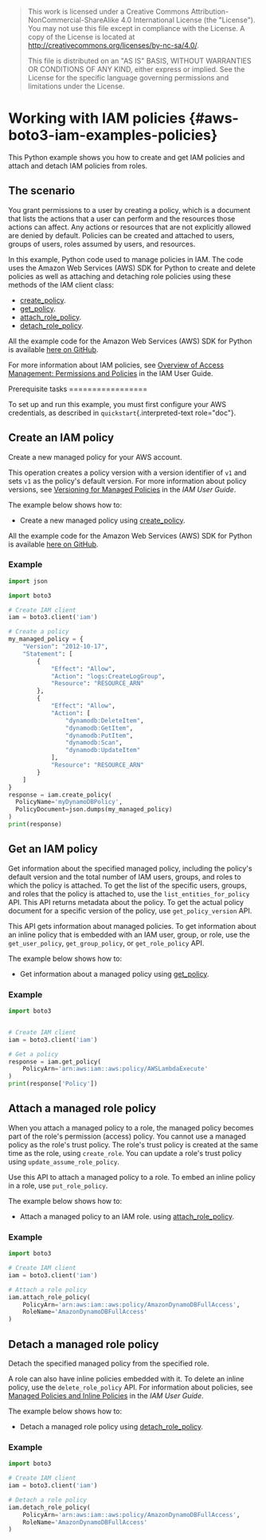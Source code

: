 > This work is licensed under a Creative Commons
> Attribution-NonCommercial-ShareAlike 4.0 International License (the
> \"License\"). You may not use this file except in compliance with the
> License. A copy of the License is located at
> <http://creativecommons.org/licenses/by-nc-sa/4.0/>.
>
> This file is distributed on an \"AS IS\" BASIS, WITHOUT WARRANTIES OR
> CONDITIONS OF ANY KIND, either express or implied. See the License for
> the specific language governing permissions and limitations under the
> License.

# Working with IAM policies {#aws-boto3-iam-examples-policies}

This Python example shows you how to create and get IAM policies and
attach and detach IAM policies from roles.

## The scenario

You grant permissions to a user by creating a policy, which is a
document that lists the actions that a user can perform and the
resources those actions can affect. Any actions or resources that are
not explicitly allowed are denied by default. Policies can be created
and attached to users, groups of users, roles assumed by users, and
resources.

In this example, Python code used to manage policies in IAM. The code
uses the Amazon Web Services (AWS) SDK for Python to create and delete
policies as well as attaching and detaching role policies using these
methods of the IAM client class:

-   [create_policy](https://boto3.amazonaws.com/v1/documentation/api/latest/reference/services/iam.html#IAM.Client.create_policy).
-   [get_policy](https://boto3.amazonaws.com/v1/documentation/api/latest/reference/services/iam.html#IAM.Client.get_policy).
-   [attach_role_policy](https://boto3.amazonaws.com/v1/documentation/api/latest/reference/services/iam.html#IAM.Client.attach_role_policy).
-   [detach_role_policy](https://boto3.amazonaws.com/v1/documentation/api/latest/reference/services/iam.html#IAM.Client.detach_role_policy).

All the example code for the Amazon Web Services (AWS) SDK for Python is
available [here on
GitHub](https://github.com/awsdocs/aws-doc-sdk-examples/tree/master/python/example_code).

For more information about IAM policies, see [Overview of Access
Management: Permissions and
Policies](http://docs.aws.amazon.com/IAM/latest/UserGuide/introduction_access-management.html)
in the IAM User Guide.

Prerequisite tasks =================

To set up and run this example, you must first configure your AWS
credentials, as described in `quickstart`{.interpreted-text role="doc"}.

## Create an IAM policy

Create a new managed policy for your AWS account.

This operation creates a policy version with a version identifier of
`v1` and sets `v1` as the policy\'s default version. For more
information about policy versions, see [Versioning for Managed
Policies](http://docs.aws.amazon.com/IAM/latest/UserGuide/access_policies_managed-versioning.html)
in the *IAM User Guide*.

The example below shows how to:

-   Create a new managed policy using
    [create_policy](https://boto3.amazonaws.com/v1/documentation/api/latest/reference/services/iam.html#IAM.Client.create_policy).

All the example code for the Amazon Web Services (AWS) SDK for Python is
available [here on
GitHub](https://github.com/awsdocs/aws-doc-sdk-examples/tree/master/python/example_code).

### Example

``` python
import json

import boto3

# Create IAM client
iam = boto3.client('iam')

# Create a policy
my_managed_policy = {
    "Version": "2012-10-17",
    "Statement": [
        {
            "Effect": "Allow",
            "Action": "logs:CreateLogGroup",
            "Resource": "RESOURCE_ARN"
        },
        {
            "Effect": "Allow",
            "Action": [
                "dynamodb:DeleteItem",
                "dynamodb:GetItem",
                "dynamodb:PutItem",
                "dynamodb:Scan",
                "dynamodb:UpdateItem"
            ],
            "Resource": "RESOURCE_ARN"
        }
    ]
}
response = iam.create_policy(
  PolicyName='myDynamoDBPolicy',
  PolicyDocument=json.dumps(my_managed_policy)
)
print(response)
```

## Get an IAM policy

Get information about the specified managed policy, including the
policy\'s default version and the total number of IAM users, groups, and
roles to which the policy is attached. To get the list of the specific
users, groups, and roles that the policy is attached to, use the
`list_entities_for_policy` API. This API returns metadata about the
policy. To get the actual policy document for a specific version of the
policy, use `get_policy_version` API.

This API gets information about managed policies. To get information
about an inline policy that is embedded with an IAM user, group, or
role, use the `get_user_policy`, `get_group_policy`, or
`get_role_policy` API.

The example below shows how to:

-   Get information about a managed policy using
    [get_policy](https://boto3.amazonaws.com/v1/documentation/api/latest/reference/services/iam.html#IAM.Client.get_policy).

### Example

``` python
import boto3


# Create IAM client
iam = boto3.client('iam')

# Get a policy
response = iam.get_policy(
    PolicyArn='arn:aws:iam::aws:policy/AWSLambdaExecute'
)
print(response['Policy'])
```

## Attach a managed role policy

When you attach a managed policy to a role, the managed policy becomes
part of the role\'s permission (access) policy. You cannot use a managed
policy as the role\'s trust policy. The role\'s trust policy is created
at the same time as the role, using `create_role`. You can update a
role\'s trust policy using `update_assume_role_policy`.

Use this API to attach a managed policy to a role. To embed an inline
policy in a role, use `put_role_policy`.

The example below shows how to:

-   Attach a managed policy to an IAM role. using
    [attach_role_policy](https://boto3.amazonaws.com/v1/documentation/api/latest/reference/services/iam.html#IAM.Client.attach_role_policy).

### Example

``` python
import boto3

# Create IAM client
iam = boto3.client('iam')

# Attach a role policy
iam.attach_role_policy(
    PolicyArn='arn:aws:iam::aws:policy/AmazonDynamoDBFullAccess',
    RoleName='AmazonDynamoDBFullAccess'
)
```

## Detach a managed role policy

Detach the specified managed policy from the specified role.

A role can also have inline policies embedded with it. To delete an
inline policy, use the `delete_role_policy` API. For information about
policies, see [Managed Policies and Inline
Policies](http://docs.aws.amazon.com/IAM/latest/UserGuide/access_policies_managed-vs-inline.html)
in the *IAM User Guide*.

The example below shows how to:

-   Detach a managed role policy using
    [detach_role_policy](https://boto3.amazonaws.com/v1/documentation/api/latest/reference/services/iam.html#IAM.Client.detach_role_policy).

### Example

``` python
import boto3

# Create IAM client
iam = boto3.client('iam')

# Detach a role policy
iam.detach_role_policy(
    PolicyArn='arn:aws:iam::aws:policy/AmazonDynamoDBFullAccess',
    RoleName='AmazonDynamoDBFullAccess'
)
```
